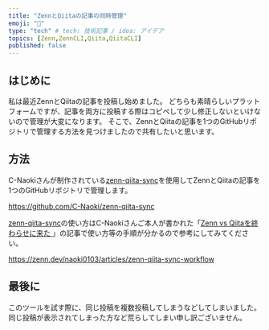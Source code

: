 ```yaml
---
title: "ZennとQiitaの記事の同時管理"
emoji: "🐷"
type: "tech" # tech: 技術記事 / idea: アイデア
topics: [Zenn,ZennCLI,Qiita,QiitaCLI]
published: false
---
```

## はじめに
私は最近ZennとQiitaの記事を投稿し始めました。
どちらも素晴らしいプラットフォームですが、記事を両方に投稿する際はコピペして少し修正しないといけないので管理が大変になります。
そこで、ZennとQiitaの記事を1つのGitHubリポジトリで管理する方法を見つけましたので共有したいと思います。

## 方法
C-Naokiさんが制作されている[zenn-qiita-sync](https://github.com/C-Naoki/zenn-qiita-sync
)を使用してZennとQiitaの記事を1つのGitHubリポジトリで管理します。

https://github.com/C-Naoki/zenn-qiita-sync

[zenn-qiita-sync](https://github.com/C-Naoki/zenn-qiita-sync
)の使い方はC-Naokiさんご本人が書かれた「[Zenn vs Qiitaを終わらせに来た
](https://zenn.dev/naoki0103/articles/zenn-qiita-sync-workflow)」の記事で使い方等の手順が分かるので参考にしてみてください。

https://zenn.dev/naoki0103/articles/zenn-qiita-sync-workflow

## 最後に
このツールを試す際に、同じ投稿を複数投稿してしまうなどしてしまいました。
同じ投稿が表示されてしまった方など荒らしてしまい申し訳ございません。

